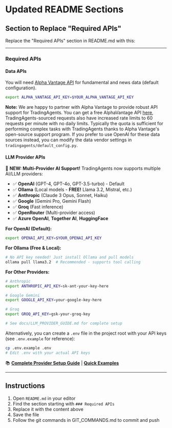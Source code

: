 # Updated README Sections

## Section to Replace "Required APIs"

Replace the "Required APIs" section in README.md with this:

---

### Required APIs

#### Data APIs
You will need [Alpha Vantage API](https://www.alphavantage.co/support/#api-key) for fundamental and news data (default configuration).

```bash
export ALPHA_VANTAGE_API_KEY=$YOUR_ALPHA_VANTAGE_API_KEY
```

**Note:** We are happy to partner with Alpha Vantage to provide robust API support for TradingAgents. You can get a free AlphaVantage API [here](https://www.alphavantage.co/support/#api-key), TradingAgents-sourced requests also have increased rate limits to 60 requests per minute with no daily limits. Typically the quota is sufficient for performing complex tasks with TradingAgents thanks to Alpha Vantage's open-source support program. If you prefer to use OpenAI for these data sources instead, you can modify the data vendor settings in `tradingagents/default_config.py`.

#### LLM Provider APIs

🎉 **NEW: Multi-Provider AI Support!** TradingAgents now supports multiple AI/LLM providers:

- ✅ **OpenAI** (GPT-4, GPT-4o, GPT-3.5-turbo) - Default
- ✅ **Ollama** (Local models - **FREE!** Llama 3.2, Mistral, etc.)
- ✅ **Anthropic** (Claude 3 Opus, Sonnet, Haiku)
- ✅ **Google** (Gemini Pro, Gemini Flash)
- ✅ **Groq** (Fast inference)
- ✅ **OpenRouter** (Multi-provider access)
- ✅ **Azure OpenAI**, **Together AI**, **HuggingFace**

**For OpenAI (Default):**
```bash
export OPENAI_API_KEY=$YOUR_OPENAI_API_KEY
```

**For Ollama (Free & Local):**
```bash
# No API key needed! Just install Ollama and pull models
ollama pull llama3.2  # Recommended - supports tool calling
```

**For Other Providers:**
```bash
# Anthropic
export ANTHROPIC_API_KEY=sk-ant-your-key-here

# Google Gemini
export GOOGLE_API_KEY=your-google-key-here

# Groq
export GROQ_API_KEY=gsk-your-groq-key

# See docs/LLM_PROVIDER_GUIDE.md for complete setup
```

Alternatively, you can create a `.env` file in the project root with your API keys (see `.env.example` for reference):
```bash
cp .env.example .env
# Edit .env with your actual API keys
```

📚 **[Complete Provider Setup Guide](docs/LLM_PROVIDER_GUIDE.md)** | **[Quick Examples](docs/MULTI_PROVIDER_SUPPORT.md)**

---

## Instructions

1. Open `README.md` in your editor
2. Find the section starting with `### Required APIs`
3. Replace it with the content above
4. Save the file
5. Follow the git commands in GIT_COMMANDS.md to commit and push
